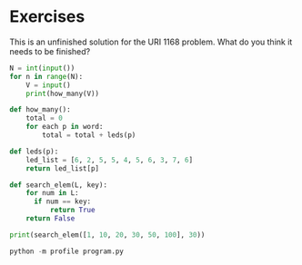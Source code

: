 # Exercises
This is an unfinished solution for the URI 1168 problem. What do you think it needs to be finished?
```python
N = int(input())
for n in range(N):
    V = input()
    print(how_many(V))

def how_many():
    total = 0
    for each p in word:
        total = total + leds(p)

def leds(p):
    led_list = [6, 2, 5, 5, 4, 5, 6, 3, 7, 6]
    return led_list[p]
```
```python
def search_elem(L, key):
    for num in L:
      if num == key:
          return True
    return False

print(search_elem([1, 10, 20, 30, 50, 100], 30))
```

```python
python -m profile program.py
```
